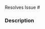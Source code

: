 <!---
  Include the number of the issue addressed by this PR above if applicable.
  PRs for code changes without an associated issue *will not be merged*.
  See CONTRIBUTING.md for more information.
-->
Resolves Issue #


### Description

<!---
  Provide context for the Pull Request here, including more details on what
  is changing and why. Add any references and info to help reviewers
  understand your changes, such as any tradeoffs you considered, and the local
  test process you followed.
-->

<!--- 
  Before requesting review, please make sure you have:
  1. read [the contributing guide](https://github.com/dbt-labs/metricflow/blob/main/CONTRIBUTING.md),
  2. signed the [CLA](https://docs.getdbt.com/docs/contributor-license-agreements)
  3. run `changie new` to [create a changelog entry](https://github.com/dbt-labs/metricflow/blob/main/CONTRIBUTING.md#adding-a-changelog-entry)